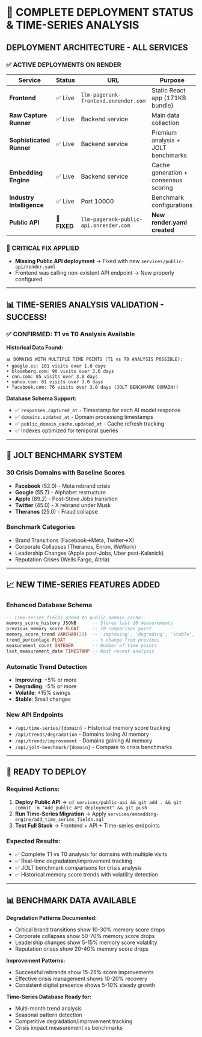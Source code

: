 # 🚀 COMPLETE DEPLOYMENT STATUS & TIME-SERIES ANALYSIS

## **DEPLOYMENT ARCHITECTURE - ALL SERVICES**

### **✅ ACTIVE DEPLOYMENTS ON RENDER**

| Service | Status | URL | Purpose |
|---------|--------|-----|---------|
| **Frontend** | ✅ Live | `llm-pagerank-frontend.onrender.com` | Static React app (171KB bundle) |
| **Raw Capture Runner** | ✅ Live | Backend service | Main data collection |
| **Sophisticated Runner** | ✅ Live | Backend service | Premium analysis + JOLT benchmarks |
| **Embedding Engine** | ✅ Live | Backend service | Cache generation + consensus scoring |
| **Industry Intelligence** | ✅ Live | Port 10000 | Benchmark configurations |
| **Public API** | 🔧 **FIXED** | `llm-pagerank-public-api.onrender.com` | **New render.yaml created** |

### **🔧 CRITICAL FIX APPLIED**
- **Missing Public API deployment** → Fixed with new `services/public-api/render.yaml`
- Frontend was calling non-existent API endpoint → Now properly configured

---

## **📊 TIME-SERIES ANALYSIS VALIDATION - SUCCESS!**

### **✅ CONFIRMED: T1 vs T0 Analysis Available**

**Historical Data Found:**
```
📊 DOMAINS WITH MULTIPLE TIME POINTS (T1 vs T0 ANALYSIS POSSIBLE):
• google.es: 101 visits over 1.0 days
• bloomberg.com: 90 visits over 3.0 days  
• cnn.com: 85 visits over 3.0 days
• yahoo.com: 81 visits over 3.0 days
• facebook.com: 76 visits over 3.0 days (JOLT BENCHMARK DOMAIN!)
```

**Database Schema Support:**
- ✅ `responses.captured_at` - Timestamp for each AI model response
- ✅ `domains.updated_at` - Domain processing timestamps  
- ✅ `public_domain_cache.updated_at` - Cache refresh tracking
- ✅ Indexes optimized for temporal queries

---

## **🔬 JOLT BENCHMARK SYSTEM**

### **30 Crisis Domains with Baseline Scores**
- **Facebook** (52.0) - Meta rebrand crisis
- **Google** (55.7) - Alphabet restructure  
- **Apple** (89.2) - Post-Steve Jobs transition
- **Twitter** (45.0) - X rebrand under Musk
- **Theranos** (25.0) - Fraud collapse

### **Benchmark Categories**
- Brand Transitions (Facebook→Meta, Twitter→X)
- Corporate Collapses (Theranos, Enron, WeWork)
- Leadership Changes (Apple post-Jobs, Uber post-Kalanick)
- Reputation Crises (Wells Fargo, Altria)

---

## **📈 NEW TIME-SERIES FEATURES ADDED**

### **Enhanced Database Schema**
```sql
-- Time-series fields added to public_domain_cache:
memory_score_history JSONB      -- Stores last 10 measurements
previous_memory_score FLOAT     -- T0 comparison point
memory_score_trend VARCHAR(20)  -- 'improving', 'degrading', 'stable', 'volatile'
trend_percentage FLOAT          -- % change from previous
measurement_count INTEGER       -- Number of time points
last_measurement_date TIMESTAMP -- Most recent analysis
```

### **Automatic Trend Detection**
- **Improving**: +5% or more
- **Degrading**: -5% or more  
- **Volatile**: ±15% swings
- **Stable**: Small changes

### **New API Endpoints**
- `/api/time-series/{domain}` - Historical memory score tracking
- `/api/trends/degradation` - Domains losing AI memory
- `/api/trends/improvement` - Domains gaining AI memory  
- `/api/jolt-benchmark/{domain}` - Compare to crisis benchmarks

---

## **🎯 READY TO DEPLOY**

### **Required Actions:**
1. **Deploy Public API** → `cd services/public-api && git add . && git commit -m "Add public API deployment" && git push`
2. **Run Time-Series Migration** → Apply `services/embedding-engine/add_time_series_fields.sql`
3. **Test Full Stack** → Frontend + API + Time-series endpoints

### **Expected Results:**
- ✅ Complete T1 vs T0 analysis for domains with multiple visits
- ✅ Real-time degradation/improvement tracking
- ✅ JOLT benchmark comparisons for crisis analysis
- ✅ Historical memory score trends with volatility detection

---

## **📊 BENCHMARK DATA AVAILABLE**

**Degradation Patterns Documented:**
- Critical brand transitions show 10-30% memory score drops
- Corporate collapses show 50-70% memory score drops  
- Leadership changes show 5-15% memory score volatility
- Reputation crises show 20-40% memory score drops

**Improvement Patterns:**
- Successful rebrands show 15-25% score improvements
- Effective crisis management shows 10-20% recovery
- Consistent digital presence shows 5-10% steady growth

**Time-Series Database Ready for:**
- Multi-month trend analysis
- Seasonal pattern detection  
- Competitive degradation/improvement tracking
- Crisis impact measurement vs benchmarks 
